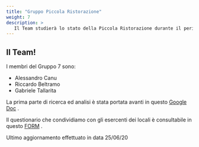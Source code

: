 ```yaml
---
title: "Gruppo Piccola Ristorazione"
weight: 7
description: >
   Il Team studierà lo stato della Piccola Ristorazione durante il periodo di lockdown dovuto al Covid-19 e sulle possibili soluzioni tecnologiche da utilizzare per fare fronte ai problemi da esso derivati.
---
```



## Il Team!

I membri del Gruppo 7 sono:

* Alessandro Canu
* Riccardo Beltramo
* Gabriele Tallarita

La prima parte di ricerca ed analisi è stata portata avanti in questo [Google Doc](https://docs.google.com/presentation/d/17G51bELCH-WeXcZ8c5X4E5Ol6JiuJVCCFysc-2gJRB0/edit?usp=sharing) .

Il questionario che condividiamo con gli esercenti dei locali è consultabile in questo [FORM](https://docs.google.com/forms/d/1AaPuF2DRiSaMuZ4pGb5e8KV4RCKYevPl2UfJiuTLGmM) .


Ultimo aggiornamento effettuato in data 25/06/20
